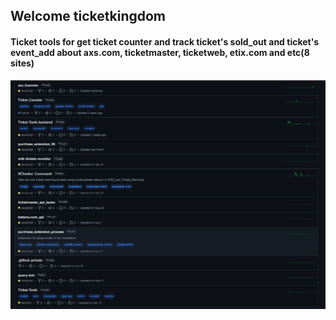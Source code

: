 ## Welcome ticketkingdom

#### Ticket tools for get ticket counter and track ticket's sold_out and ticket's event_add about axs.com, ticketmaster, ticketweb, etix.com and etc(8 sites)

![ALL PROJECT](image.png)
